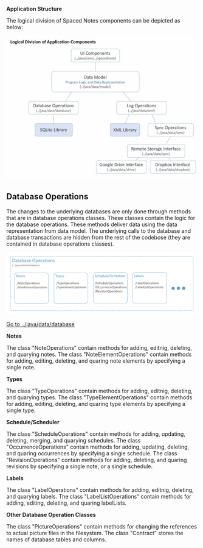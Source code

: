 **Application Structure**
<p>The logical division of Spaced Notes components can be depicted as below:</p>

![Main components of Spaced Notes](images/3fa35d672a644b6fb91d716765ec36c3.jpeg)


## Database Operations

The changes to the underlying databases are only done through methods that are in database operations classes. These classes contain the logic for the database operations. These methods deliver data using the data representation from data model. The underlying calls to the database and database transactions are hidden from the rest of the codebose (they are contained in database operations classes).

![Main components of Spaced Notes](images/database_operations.jpg)

[Go to ../java/data/database](../app/src/main/java/data/database)


**Notes**

The class "NoteOperations" contain methods for adding, editnig, deleting, and quarying notes. The class "NoteElementOperations" contain methods for adding, editing, deleting, and quaring note elements by specifying a single note.


**Types**

The class "TypeOperations" contain methods for adding, editnig, deleting, and quarying types. The class "TypeElementOperations" contain methods for adding, editing, deleting, and quaring type elements by specifying a single type.


**Schedule/Scheduler**

The class "ScheduleOperations" contain methods for adding, updating, deleting, merging, and quarying schedules. The class "OccurrenceOperations" contain methods for adding, updating, deleting, and quaring occurrences by specifying a single schedule. The class "RevisionOperations" contain methods for adding, deleting, and quaring revisions by specifying a single note, or a single schedule. 


**Labels**

The class "LabelOperations" contain methods for adding, editnig, deleting, and quarying labels. The class "LabelListOperations" contain methods for adding, editing, deleting, and quaring labelLists.
  
  
**Other Database Operation Classes**

The class "PictureOperations" contain methods for changing the references to actual picture files in the filesystem. The class "Contract" stores the names of database tables and columns.
